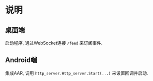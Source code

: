 # 说明

## 桌面端

启动程序, 通过WebSocket连接 `/feed` 来订阅事件.

## Android端

集成AAR, 调用 `http_server.Http_server.Start(...)` 来设置回调并启动.
